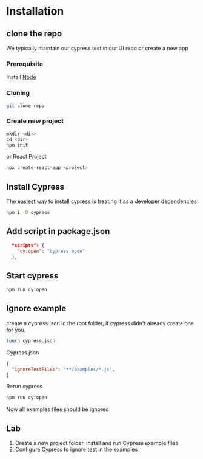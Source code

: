 # Installation

##

## clone the repo

We typically maintain our cypress test in our UI repo or create a new app

### Prerequisite

Install [Node](https://nodejs.org/en/)

### Cloning

```sh
git clone repo
```

### Create new project

```javascript
mkdir <dir>
cd <dir>
npm init
```

or React Project

```javascript
npx create-react-app <project>
```

## Install Cypress

The easiest way to install cypress is treating it as a developer dependencies

```sh
npm i -D cypress
```

## Add script in package.json

```json
  "scripts": {
    "cy:open": "cypress open"
  },
```

## Start cypress

```sh
npm run cy:open
```

## Ignore example

create a cypress.json in the root folder, if cypress didn't already create one for you.

```bash
touch cypress.json
```

Cypress.json

```JSON
{
  "ignoreTestFiles": "**/examples/*.js",
}
```

Rerun cypress

```sh
npm run cy:open
```

Now all examples files should be ignored

## Lab

1. Create a new project folder, install and run Cypress example files
2. Configure Cypress to ignore test in the examples
